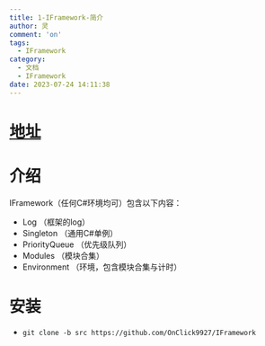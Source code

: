 ```yaml
---
title: 1-IFramework-简介
author: 灵
comment: 'on'
tags:
  - IFramework
category:
  - 文档
  - IFramework
date: 2023-07-24 14:11:38
---
```

# [地址](https://github.com/OnClick9927/IFramework)
# 介绍

IFramework（任何C#环境均可）包含以下内容：

* Log （框架的log）
* Singleton （通用C#单例）
* PriorityQueue （优先级队列）
* Modules （模块合集）
* Environment （环境，包含模块合集与计时）


# 安装
* `git clone -b src https://github.com/OnClick9927/IFramework`